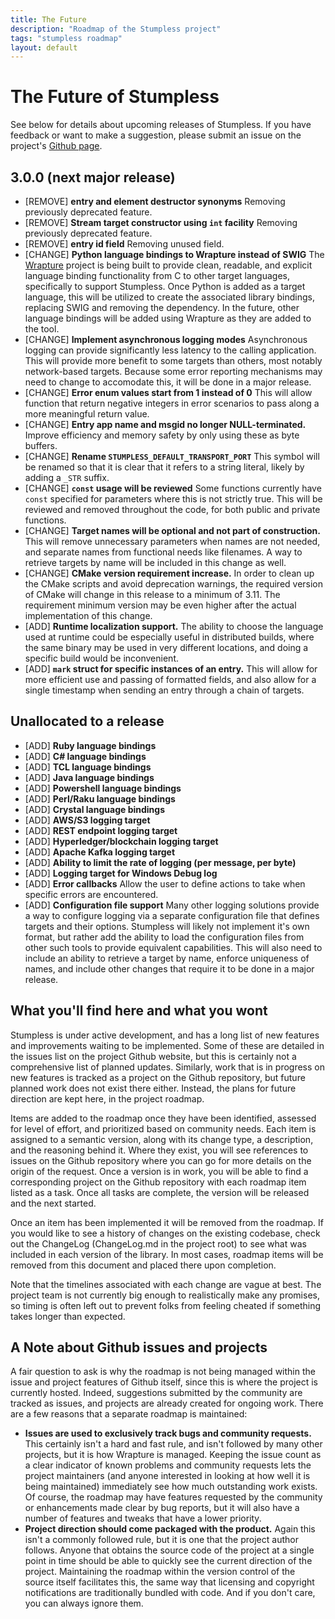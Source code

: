 ```yaml
---
title: The Future
description: "Roadmap of the Stumpless project"
tags: "stumpless roadmap"
layout: default
---
```


# The Future of Stumpless
See below for details about upcoming releases of Stumpless. If you have feedback
or want to make a suggestion, please submit an issue on the project's
[Github page](https://github.com/goatshriek/stumpless).


## 3.0.0 (next major release)
 * [REMOVE] **entry and element destructor synonyms**
   Removing previously deprecated feature.
 * [REMOVE] **Stream target constructor using `int` facility**
   Removing previously deprecated feature.
 * [REMOVE] **entry id field**
   Removing unused field.
 * [CHANGE] **Python language bindings to Wrapture instead of SWIG**
   The [Wrapture](https://github.com/goatshriek/wrapture) project is being
   built to provide clean, readable, and explicit language binding functionality
   from C to other target languages, specifically to support Stumpless. Once
   Python is added as a target language, this will be utilized to create the
   associated library bindings, replacing SWIG and removing the dependency. In
   the future, other language bindings will be added using Wrapture as they are
   added to the tool.
 * [CHANGE] **Implement asynchronous logging modes**
   Asynchronous logging can provide significantly less latency to the calling
   application. This will provide more benefit to some targets than others,
   most notably network-based targets. Because some error reporting mechanisms
   may need to change to accomodate this, it will be done in a major release.
 * [CHANGE] **Error enum values start from 1 instead of 0**
   This will allow function that return negative integers in error scenarios to
   pass along a more meaningful return value.
 * [CHANGE] **Entry app name and msgid no longer NULL-terminated.**
   Improve efficiency and memory safety by only using these as byte buffers.
 * [CHANGE] **Rename `STUMPLESS_DEFAULT_TRANSPORT_PORT`**
   This symbol will be renamed so that it is clear that it refers to a string
   literal, likely by adding a `_STR` suffix.
 * [CHANGE] **`const` usage will be reviewed**
   Some functions currently have `const` specified for parameters where this is
   not strictly true. This will be reviewed and removed throughout the code,
   for both public and private functions.
 * [CHANGE] **Target names will be optional and not part of construction.**
   This will remove unnecessary parameters when names are not needed, and
   separate names from functional needs like filenames. A way to retrieve
   targets by name will be included in this change as well.
 * [CHANGE] **CMake version requirement increase.**
   In order to clean up the CMake scripts and avoid deprecation warnings, the
   required version of CMake will change in this release to a minimum of 3.11.
   The requirement minimum version may be even higher after the actual
   implementation of this change.
 * [ADD] **Runtime localization support.**
   The ability to choose the language used at runtime could be especially useful
   in distributed builds, where the same binary may be used in very different
   locations, and doing a specific build would be inconvenient.
 * [ADD] **`mark` struct for specific instances of an entry.**
   This will allow for more efficient use and passing of formatted fields, and
   also allow for a single timestamp when sending an entry through a chain of
   targets.


## Unallocated to a release
 * [ADD] **Ruby language bindings**
 * [ADD] **C# language bindings**
 * [ADD] **TCL language bindings**
 * [ADD] **Java language bindings**
 * [ADD] **Powershell language bindings**
 * [ADD] **Perl/Raku language bindings**
 * [ADD] **Crystal language bindings**
 * [ADD] **AWS/S3 logging target**
 * [ADD] **REST endpoint logging target**
 * [ADD] **Hyperledger/blockchain logging target**
 * [ADD] **Apache Kafka logging target**
 * [ADD] **Ability to limit the rate of logging (per message, per byte)**
 * [ADD] **Logging target for Windows Debug log**
 * [ADD] **Error callbacks**
   Allow the user to define actions to take when specific errors are
   encountered.
 * [ADD] **Configuration file support**
   Many other logging solutions provide a way to configure logging via a
   separate configuration file that defines targets and their options. Stumpless
   will likely not implement it's own format, but rather add the ability to load
   the configuration files from other such tools to provide equivalent
   capabilities. This will also need to include an ability to retrieve a target
   by name, enforce uniqueness of names, and include other changes that require
   it to be done in a major release.


## What you'll find here and what you wont
Stumpless is under active development, and has a long list of new features and
improvements waiting to be implemented. Some of these are detailed in the issues
list on the project Github website, but this is certainly not a comprehensive
list of planned updates. Similarly, work that is in progress on new features is
tracked as a project on the Github repository, but future planned work does not
exist there either. Instead, the plans for future direction are kept here, in
the project roadmap.

Items are added to the roadmap once they have been identified, assessed for
level of effort, and prioritized based on community needs. Each item is assigned
to a semantic version, along with its change type, a description, and the
reasoning behind it. Where they exist, you will see references to issues on the
Github repository where you can go for more details on the origin of the
request. Once a version is in work, you will be able to find a corresponding
project on the Github repository with each roadmap item listed as a task. Once
all tasks are complete, the version will be released and the next started.

Once an item has been implemented it will be removed from the roadmap. If you
would like to see a history of changes on the existing codebase, check out the
ChangeLog (ChangeLog.md in the project root) to see what was included in each
version of the library. In most cases, roadmap items will be removed from this
document and placed there upon completion.

Note that the timelines associated with each change are vague at best. The
project team is not currently big enough to realistically make any promises, so
timing is often left out to prevent folks from feeling cheated if something
takes longer than expected.


## A Note about Github issues and projects
A fair question to ask is why the roadmap is not being managed within the issue
and project features of Github itself, since this is where the project is
currently hosted. Indeed, suggestions submitted by the community are tracked as
issues, and projects are already created for ongoing work. There are a few
reasons that a separate roadmap is maintained:
 * **Issues are used to exclusively track bugs and community requests.**
   This certainly isn't a hard and fast rule, and isn't followed by many other
   projects, but it is how Wrapture is managed. Keeping the issue count as a
   clear indicator of known problems and community requests lets the project
   maintainers (and anyone interested in looking at how well it is being
   maintained) immediately see how much outstanding work exists. Of course,
   the roadmap may have features requested by the community or enhancements made
   clear by bug reports, but it will also have a number of features and tweaks
   that have a lower priority.
 * **Project direction should come packaged with the product.**
   Again this isn't a commonly followed rule, but it is one that the project
   author follows. Anyone that obtains the source code of the project at a
   single point in time should be able to quickly see the current direction of
   the project. Maintaining the roadmap within the version control of the source
   itself facilitates this, the same way that licensing and copyright
   notifications are traditionally bundled with code. And if you don't care,
   you can always ignore them.
